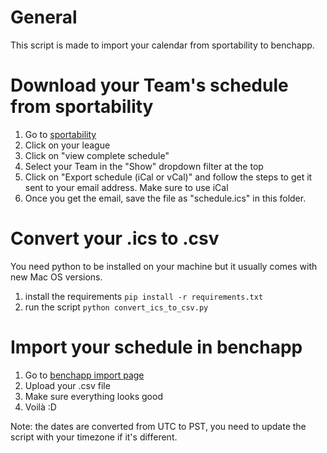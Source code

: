 # General

This script is made to import your calendar from sportability to benchapp.

# Download your Team's schedule from sportability

1. Go to [sportability](http://www.sportability.com/spx/Leagues/Client.asp?ClientID=130)
2. Click on your league
3. Click on "view complete schedule"
4. Select your Team in the "Show" dropdown filter at the top
5. Click on "Export schedule (iCal or vCal)" and follow the steps to get it sent to your email address. Make sure to use iCal
6. Once you get the email, save the file as "schedule.ics" in this folder.

# Convert your .ics to .csv

You need python to be installed on your machine but it usually comes with new Mac OS versions.

1. install the requirements `pip install -r requirements.txt`
2. run the script `python convert_ics_to_csv.py`

# Import your schedule in benchapp

1. Go to [benchapp import page](https://www.benchapp.com/schedule/import/)
2. Upload your .csv file
3. Make sure everything looks good
4. Voilà :D

Note: the dates are converted from UTC to PST, you need to update the script with your timezone if it's different.
